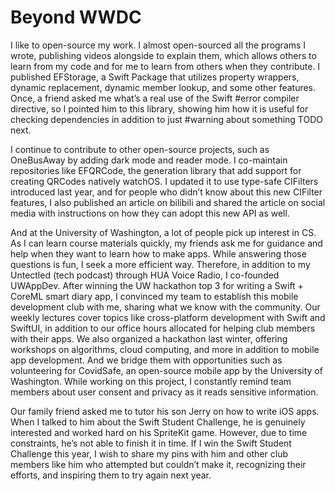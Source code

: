 # Beyond WWDC

I like to open-source my work. I almost open-sourced all the programs I wrote, publishing videos alongside to explain them, which allows others to learn from my code and for me to learn from others when they contribute. I published EFStorage, a Swift Package that utilizes property wrappers, dynamic replacement, dynamic member lookup, and some other features. Once, a friend asked me what’s a real use of the Swift #error compiler directive, so I pointed him to this library, showing him how it is useful for checking dependencies in addition to just #warning about something TODO next.

I continue to contribute to other open-source projects, such as OneBusAway by adding dark mode and reader mode. I co-maintain repositories like EFQRCode, the generation library that add support for creating QRCodes natively watchOS. I updated it to use type-safe CIFilters introduced last year, and for people who didn’t know about this new CIFilter features, I also published an article on bilibili and shared the article on social media with instructions on how they can adopt this new API as well.

And at the University of Washington, a lot of people pick up interest in CS. As I can learn course materials quickly, my friends ask me for guidance and help when they want to learn how to make apps. While answering those questions is fun, I seek a more efficient way. Therefore, in addition to my Untectled (tech podcast) through HUA Voice Radio, I co-founded UWAppDev. After winning the UW hackathon top 3 for writing a Swift + CoreML smart diary app, I convinced my team to establish this mobile development club with me, sharing what we know with the community. Our weekly lectures cover topics like cross-platform development with Swift and SwiftUI, in addition to our office hours allocated for helping club members with their apps. We also organized a hackathon last winter, offering workshops on algorithms, cloud computing, and more in addition to mobile app development. And we bridge them with opportunities such as volunteering for CovidSafe, an open-source mobile app by the University of Washington. While working on this project, I constantly remind team members about user consent and privacy as it reads sensitive information.

Our family friend asked me to tutor his son Jerry on how to write iOS apps. When I talked to him about the Swift Student Challenge, he is genuinely interested and worked hard on his SpriteKit game. However, due to time constraints, he’s not able to finish it in time. If I win the Swift Student Challenge this year, I wish to share my pins with him and other club members like him who attempted but couldn’t make it, recognizing their efforts, and inspiring them to try again next year.
